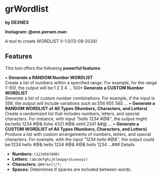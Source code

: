 # grWordlist
**by DEXNEX**

**Instagram: @one.persen.man**

A tool to create WORDLIST
V-1.0(13-08-2024)

## Features

This tool offers the following **powerful features**:

• **Generate a RANDOM Number WORDLIST**  
   Create a list of numbers within a specified range. For example, for the range *1-100*, the output will be:1 2 3 4 ... 100• **Generate a CUSTOM Number WORDLIST**  
Generate a list of custom number combinations. For example, if the input is *556*, the output will include variations such as:556 655 565 ...
• **Generate a RANDOM WORDLIST of All Types (Numbers, Characters, and Letters)**  
Create a randomized list that includes numbers, letters, and special characters. For instance, with input *"hello 1234 #@&"*, the output might be:hello 1234 #@& llohe 4321 #@& oehll 2341 &#@ ...
• **Generate a CUSTOM WORDLIST of All Types (Numbers, Characters, and Letters)**  
Produce a list with custom arrangements of numbers, letters, and special characters. For example, with the input *"1234 hello #@&"*, the output could be:1234 hello #@& hello 1234 #@& #@& hello 1234 ...### Details

- **Numbers:** `(1234567890)`
- **Letters:** `(abcdefghijklmopqrstuvwxyz)`
- **Characters:** `@#$*&+()/?;`
- **Spaces:** Determines if spaces are included between words.
